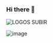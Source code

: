 ### Hi there 👋



![LOGOS SUBIR](https://github.com/MARTAMM77/MARTAMM77/assets/137658149/9b7e9471-8adb-4269-a925-869f42bd4fb8)


![image](https://github.com/MARTAMM77/MARTAMM77/assets/137658149/e59e1d64-0b3e-42e4-bb45-aba3295be832)








